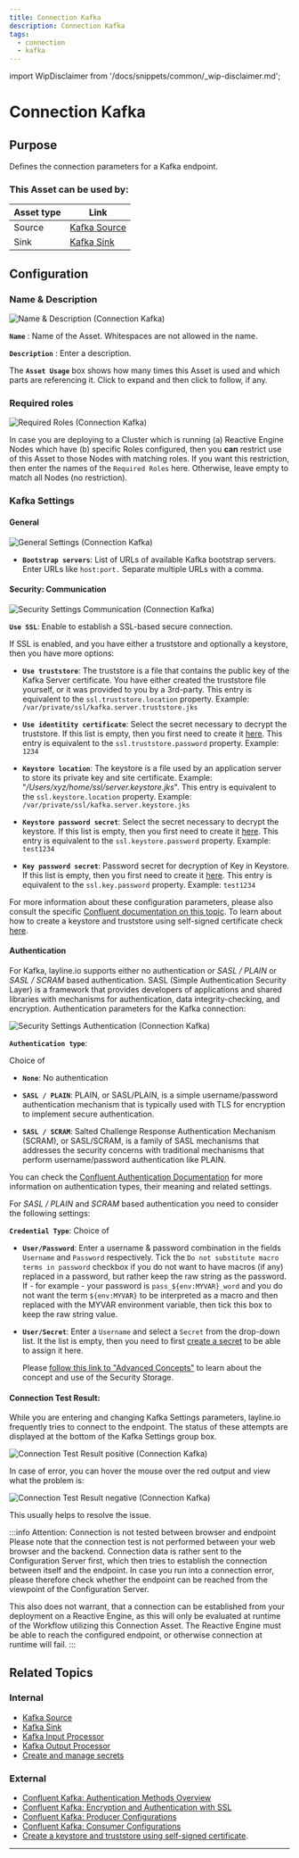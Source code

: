 ```yaml
---
title: Connection Kafka
description: Connection Kafka
tags:
  - connection
  - kafka
---
```


import WipDisclaimer from '/docs/snippets/common/_wip-disclaimer.md';

# Connection Kafka

## Purpose

Defines the connection parameters for a Kafka endpoint.

### This Asset can be used by:

| Asset type | Link                                                    |
|------------|---------------------------------------------------------|
| Source     | [Kafka Source](/docs/assets/sources/asset-source-kafka) |
| Sink       | [Kafka Sink](/docs/assets/sinks/asset-sink-kafka)       |

## Configuration

### Name & Description

![Name & Description (Connection Kafka)](./.asset-connection-kafka-images/d524b928.png)

**`Name`** : Name of the Asset. Whitespaces are not allowed in the name.

**`Description`** : Enter a description.

The **`Asset Usage`** box shows how many times this Asset is used and which parts are referencing it. Click to expand and then click to follow, if any.

### Required roles

![Required Roles (Connection Kafka)](./.asset-connection-kafka-images/c2e6ec39.png)

In case you are deploying to a Cluster which is running (a) Reactive Engine Nodes which have (b) specific Roles configured, then you **can** restrict use of this Asset to those Nodes with matching
roles.
If you want this restriction, then enter the names of the `Required Roles` here. Otherwise, leave empty to match all Nodes (no restriction).

### Kafka Settings

#### General

![General Settings (Connection Kafka)](./.asset-connection-kafka-images/bea9ffb0.png)

* **`Bootstrap servers`**: List of URLs of available Kafka bootstrap servers. Enter URLs like `host:port.` Separate multiple URLs with a comma.

#### Security: Communication

![Security Settings Communication (Connection Kafka)](./.asset-connection-kafka-images/22dd0741.png)

**`Use SSL`**: Enable to establish a SSL-based secure connection.

If SSL is enabled, and you have either a truststore and optionally a keystore, then you have more options:

* **`Use truststore`**: The truststore is a file that contains the public key of the Kafka Server certificate. You have either created the truststore file yourself, or it was provided to you by a
  3rd-party.
  This entry is equivalent to the `ssl.truststore.location` property.
  Example: `/var/private/ssl/kafka.server.truststore.jks`

* **`Use identitity certificate`**: Select the secret necessary to decrypt the truststore. If this list is empty, then you first need to create it [here](/docs/assets/resources/asset-resource-secret).
  This entry is equivalent to the `ssl.truststore.password` property.
  Example: `1234`

* **`Keystore location`**: The keystore is a file used by an application server to store its private key and site certificate. Example: "_/Users/xyz/home/ssl/server.keystore.jks_".
  This entry is equivalent to the `ssl.keystore.location` property.
  Example: `/var/private/ssl/kafka.server.keystore.jks`

* **`Keystore password secret`**: Select the secret necessary to decrypt the keystore. If this list is empty, then you first need to create it [here](/docs/assets/resources/asset-resource-secret).
  This entry is equivalent to the `ssl.keystore.password` property.
  Example: `test1234`

* **`Key password secret`**:  Password secret for decryption of Key in Keystore. If this list is empty, then you first need to create it [here](/docs/assets/resources/asset-resource-secret).
  This entry is equivalent to the `ssl.key.password` property.
  Example: `test1234`

For more information about these configuration parameters, please also consult the
specific [Confluent documentation on this topic](https://docs.confluent.io/platform/current/kafka/authentication_ssl.html).
To learn about how to create a keystore and truststore using self-signed certificate
check [here](https://unix.stackexchange.com/questions/347116/how-to-create-keystore-and-truststore-using-self-signed-certificate).

#### Authentication

For Kafka, layline.io supports either no authentication or _SASL / PLAIN_ or _SASL / SCRAM_ based authentication.
SASL (Simple Authentication Security Layer) is a framework that provides developers of applications and shared libraries with mechanisms for authentication, data integrity-checking, and encryption.
Authentication parameters for the Kafka connection:

![Security Settings Authentication (Connection Kafka)](./.asset-connection-kafka-images/5a780d01.png)

**`Authentication type`**:

Choice of

* **`None`**: No authentication

* **`SASL / PLAIN`**: PLAIN, or SASL/PLAIN, is a simple username/password authentication mechanism that is typically used with TLS for encryption to implement secure authentication.

* **`SASL / SCRAM`**: Salted Challenge Response Authentication Mechanism (SCRAM), or SASL/SCRAM, is a family of SASL mechanisms that addresses the security concerns with traditional mechanisms that
  perform username/password authentication like PLAIN.

You can check the [Confluent Authentication Documentation](https://docs.confluent.io/platform/current/kafka/overview-authentication-methods.html) for more information on authentication types, their
meaning and related settings.

For _SASL / PLAIN_ and _SCRAM_ based authentication you need to consider the following settings:

**`Credential Type`**: Choice of

* **`User/Password`**: Enter a username & password combination in the fields `Username` and `Password` respectively.
  Tick the `Do not substitute macro terms in password` checkbox if you do not want to have macros (if any) replaced in a password, but rather keep the raw string as the password.
  If - for example - your password is `pass_${env:MYVAR}_word` and you do not want the term `${env:MYVAR}` to be interpreted as a macro and then replaced with the MYVAR environment variable, then tick
  this box to keep the raw string value.

* **`User/Secret`**:
  Enter a `Username` and select a `Secret` from the drop-down list. It the list is empty, then you need to first [create a secret](/docs/assets/resources/asset-resource-secret) to be able to assign it
  here.

  Please [follow this link to "Advanced Concepts"](/docs/concept/advanced/secret-management) to learn about the concept and use of the Security Storage.

#### Connection Test Result:

While you are entering and changing Kafka Settings parameters, layline.io frequently tries to connect to the endpoint.
The status of these attempts are displayed at the bottom of the Kafka Settings group box.

![Connection Test Result positive (Connection Kafka)](./.asset-connection-kafka-images/f905dfed.png)

In case of error, you can hover the mouse over the red output and view what the problem is:

![Connection Test Result negative (Connection Kafka)](./.asset-connection-kafka-images/e8fd8a47.png)

This usually helps to resolve the issue.

:::info Attention: Connection is not tested between browser and endpoint
Please note that the connection test is not performed between your web browser and the backend.
Connection data is rather sent to the Configuration Server first, which then tries to establish the connection between itself and the endpoint.
In case you run into a connection error, please therefore check whether the endpoint can be reached from the viewpoint of the Configuration Server.

This also does not warrant, that a connection can be established from your deployment on a Reactive Engine, as this will only be evaluated at runtime of the Workflow utilizing this Connection Asset.
The Reactive Engine must be able to reach the configured endpoint, or otherwise connection at runtime will fail.
:::

## Related Topics

### Internal

* [Kafka Source](/docs/assets/sources/asset-source-kafka)
* [Kafka Sink](/docs/assets/sinks/asset-sink-kafka)
* [Kafka Input Processor](/docs/assets/processors-input/asset-input-kafka)
* [Kafka Output Processor](/docs/assets/processors-output/asset-output-kafka)
* [Create and manage secrets](/docs/assets/resources/asset-resource-secret)

### External

* [Confluent Kafka: Authentication Methods Overview](https://docs.confluent.io/platform/current/kafka/overview-authentication-methods.html)
* [Confluent Kafka: Encryption and Authentication with SSL](https://docs.confluent.io/platform/current/kafka/authentication_ssl.html)
* [Confluent Kafka: Producer Configurations](https://docs.confluent.io/platform/current/installation/configuration/producer-configs.html)
* [Confluent Kafka: Consumer Configurations](https://docs.confluent.io/platform/current/installation/configuration/consumer-configs.html)
* [Create a keystore and truststore using self-signed certificate](https://unix.stackexchange.com/questions/347116/how-to-create-keystore-and-truststore-using-self-signed-certificate).

---
<WipDisclaimer></WipDisclaimer>
